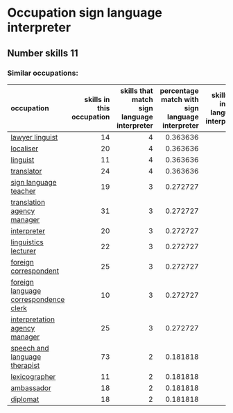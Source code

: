 # Occupation sign language interpreter
## Number skills 11
### Similar occupations:
| occupation                                                                        |   skills in this occupation |   skills that match sign language interpreter |   percentage match with sign language interpreter |   skills not in sign language interpreter |
|:----------------------------------------------------------------------------------|----------------------------:|----------------------------------------------:|--------------------------------------------------:|------------------------------------------:|
| [lawyer linguist](lawyer_linguist.md)                                             |                          14 |                                             4 |                                          0.363636 |                                        10 |
| [localiser](localiser.md)                                                         |                          20 |                                             4 |                                          0.363636 |                                        16 |
| [linguist](linguist.md)                                                           |                          11 |                                             4 |                                          0.363636 |                                         7 |
| [translator](translator.md)                                                       |                          24 |                                             4 |                                          0.363636 |                                        20 |
| [sign language teacher](sign_language_teacher.md)                                 |                          19 |                                             3 |                                          0.272727 |                                        16 |
| [translation agency manager](translation_agency_manager.md)                       |                          31 |                                             3 |                                          0.272727 |                                        28 |
| [interpreter](interpreter.md)                                                     |                          20 |                                             3 |                                          0.272727 |                                        17 |
| [linguistics lecturer](linguistics_lecturer.md)                                   |                          22 |                                             3 |                                          0.272727 |                                        19 |
| [foreign correspondent](foreign_correspondent.md)                                 |                          25 |                                             3 |                                          0.272727 |                                        22 |
| [foreign language correspondence clerk](foreign_language_correspondence_clerk.md) |                          10 |                                             3 |                                          0.272727 |                                         7 |
| [interpretation agency manager](interpretation_agency_manager.md)                 |                          25 |                                             3 |                                          0.272727 |                                        22 |
| [speech and language therapist](speech_and_language_therapist.md)                 |                          73 |                                             2 |                                          0.181818 |                                        71 |
| [lexicographer](lexicographer.md)                                                 |                          11 |                                             2 |                                          0.181818 |                                         9 |
| [ambassador](ambassador.md)                                                       |                          18 |                                             2 |                                          0.181818 |                                        16 |
| [diplomat](diplomat.md)                                                           |                          18 |                                             2 |                                          0.181818 |                                        16 |
